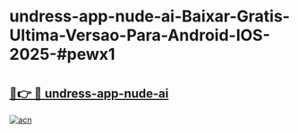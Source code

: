 # undress-app-nude-ai-Baixar-Gratis-Ultima-Versao-Para-Android-IOS-2025-#pewx1

# <h2><a href="https://ainizakaria.my?title=undress-app-nude-ai&ref=24M">🔗👉 🔴 undress-app-nude-ai</a></h2>

[![acn](https://github.com/user-attachments/assets/0f9c940e-d8b0-45ae-aac7-cd30a18b3e1c)](https://ainizakaria.my?title=undress-app-nude-ai&ref=24M)

